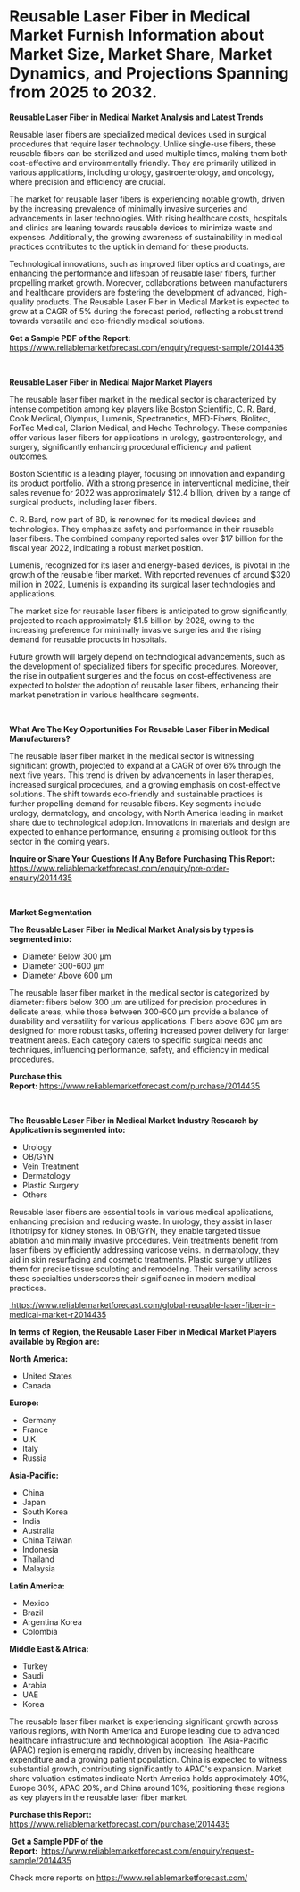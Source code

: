 <p><h1>Reusable Laser Fiber in Medical Market Furnish Information about Market Size, Market Share, Market Dynamics, and Projections Spanning from 2025 to 2032.</h1></p><p><strong>Reusable Laser Fiber in Medical Market Analysis and Latest Trends</strong></p>
<p><p>Reusable laser fibers are specialized medical devices used in surgical procedures that require laser technology. Unlike single-use fibers, these reusable fibers can be sterilized and used multiple times, making them both cost-effective and environmentally friendly. They are primarily utilized in various applications, including urology, gastroenterology, and oncology, where precision and efficiency are crucial.</p><p>The market for reusable laser fibers is experiencing notable growth, driven by the increasing prevalence of minimally invasive surgeries and advancements in laser technologies. With rising healthcare costs, hospitals and clinics are leaning towards reusable devices to minimize waste and expenses. Additionally, the growing awareness of sustainability in medical practices contributes to the uptick in demand for these products.</p><p>Technological innovations, such as improved fiber optics and coatings, are enhancing the performance and lifespan of reusable laser fibers, further propelling market growth. Moreover, collaborations between manufacturers and healthcare providers are fostering the development of advanced, high-quality products. The Reusable Laser Fiber in Medical Market is expected to grow at a CAGR of 5% during the forecast period, reflecting a robust trend towards versatile and eco-friendly medical solutions. </p></p>
<p><strong>Get a Sample PDF of the Report:&nbsp;</strong> <a href="https://www.reliablemarketforecast.com/enquiry/request-sample/2014435?utm_campaign=3308&utm_medium=2&utm_source=Github&utm_content=ia&utm_term=29032025&utm_id=reusable-laser-fiber-in-medical">https://www.reliablemarketforecast.com/enquiry/request-sample/2014435</a></p>
<p>&nbsp;</p>
<p><strong>Reusable Laser Fiber in Medical Major Market Players</strong></p>
<p><p>The reusable laser fiber market in the medical sector is characterized by intense competition among key players like Boston Scientific, C. R. Bard, Cook Medical, Olympus, Lumenis, Spectranetics, MED-Fibers, Biolitec, ForTec Medical, Clarion Medical, and Hecho Technology. These companies offer various laser fibers for applications in urology, gastroenterology, and surgery, significantly enhancing procedural efficiency and patient outcomes.</p><p>Boston Scientific is a leading player, focusing on innovation and expanding its product portfolio. With a strong presence in interventional medicine, their sales revenue for 2022 was approximately $12.4 billion, driven by a range of surgical products, including laser fibers.</p><p>C. R. Bard, now part of BD, is renowned for its medical devices and technologies. They emphasize safety and performance in their reusable laser fibers. The combined company reported sales over $17 billion for the fiscal year 2022, indicating a robust market position.</p><p>Lumenis, recognized for its laser and energy-based devices, is pivotal in the growth of the reusable fiber market. With reported revenues of around $320 million in 2022, Lumenis is expanding its surgical laser technologies and applications.</p><p>The market size for reusable laser fibers is anticipated to grow significantly, projected to reach approximately $1.5 billion by 2028, owing to the increasing preference for minimally invasive surgeries and the rising demand for reusable products in hospitals.</p><p>Future growth will largely depend on technological advancements, such as the development of specialized fibers for specific procedures. Moreover, the rise in outpatient surgeries and the focus on cost-effectiveness are expected to bolster the adoption of reusable laser fibers, enhancing their market penetration in various healthcare segments.</p></p>
<p>&nbsp;</p>
<p><strong>What Are The Key Opportunities For Reusable Laser Fiber in Medical Manufacturers?</strong></p>
<p><p>The reusable laser fiber market in the medical sector is witnessing significant growth, projected to expand at a CAGR of over 6% through the next five years. This trend is driven by advancements in laser therapies, increased surgical procedures, and a growing emphasis on cost-effective solutions. The shift towards eco-friendly and sustainable practices is further propelling demand for reusable fibers. Key segments include urology, dermatology, and oncology, with North America leading in market share due to technological adoption. Innovations in materials and design are expected to enhance performance, ensuring a promising outlook for this sector in the coming years.</p></p>
<p><strong>Inquire or Share Your Questions If Any Before Purchasing This Report:</strong> <a href="https://www.reliablemarketforecast.com/enquiry/pre-order-enquiry/2014435?utm_campaign=3308&utm_medium=2&utm_source=Github&utm_content=ia&utm_term=29032025&utm_id=reusable-laser-fiber-in-medical">https://www.reliablemarketforecast.com/enquiry/pre-order-enquiry/2014435</a></p>
<p>&nbsp;</p>
<p><strong>Market Segmentation</strong></p>
<p><strong>The Reusable Laser Fiber in Medical Market Analysis by types is segmented into:</strong></p>
<p><ul><li>Diameter Below 300 μm</li><li>Diameter 300-600 μm</li><li>Diameter Above 600 μm</li></ul></p>
<p><p>The reusable laser fiber market in the medical sector is categorized by diameter: fibers below 300 μm are utilized for precision procedures in delicate areas, while those between 300-600 μm provide a balance of durability and versatility for various applications. Fibers above 600 μm are designed for more robust tasks, offering increased power delivery for larger treatment areas. Each category caters to specific surgical needs and techniques, influencing performance, safety, and efficiency in medical procedures.</p></p>
<p><strong>Purchase this Report:&nbsp;</strong><a href="https://www.reliablemarketforecast.com/purchase/2014435?utm_campaign=3308&utm_medium=2&utm_source=Github&utm_content=ia&utm_term=29032025&utm_id=reusable-laser-fiber-in-medical">https://www.reliablemarketforecast.com/purchase/2014435</a></p>
<p>&nbsp;</p>
<p><strong>The Reusable Laser Fiber in Medical Market Industry Research by Application is segmented into:</strong></p>
<p><ul><li>Urology</li><li>OB/GYN</li><li>Vein Treatment</li><li>Dermatology</li><li>Plastic Surgery</li><li>Others</li></ul></p>
<p><p>Reusable laser fibers are essential tools in various medical applications, enhancing precision and reducing waste. In urology, they assist in laser lithotripsy for kidney stones. In OB/GYN, they enable targeted tissue ablation and minimally invasive procedures. Vein treatments benefit from laser fibers by efficiently addressing varicose veins. In dermatology, they aid in skin resurfacing and cosmetic treatments. Plastic surgery utilizes them for precise tissue sculpting and remodeling. Their versatility across these specialties underscores their significance in modern medical practices.</p></p>
<p><a href="https://www.reliablemarketforecast.com/global-reusable-laser-fiber-in-medical-market-r2014435?utm_campaign=3308&utm_medium=2&utm_source=Github&utm_content=ia&utm_term=29032025&utm_id=reusable-laser-fiber-in-medical">&nbsp;https://www.reliablemarketforecast.com/global-reusable-laser-fiber-in-medical-market-r2014435</a></p>
<p><strong>In terms of Region, the Reusable Laser Fiber in Medical Market Players available by Region are:</strong></p>
<p>
    <p> <strong> North America: </strong>
        <ul>
            <li>United States</li>
            <li>Canada</li>
        </ul>
        </p> 
    <p> <strong> Europe: </strong>
        <ul>
            <li>Germany</li>
            <li>France</li>
            <li>U.K.</li>
            <li>Italy</li>
            <li>Russia</li>
        </ul>
        </p> 
    <p> <strong> Asia-Pacific: </strong>
        <ul>
            <li>China</li>
            <li>Japan</li>
            <li>South Korea</li>
            <li>India</li>
            <li>Australia</li>
            <li>China Taiwan</li>
            <li>Indonesia</li>
            <li>Thailand</li>
            <li>Malaysia</li>
        </ul>
        </p> 
    <p> <strong> Latin America: </strong>
        <ul>
            <li>Mexico</li>
            <li>Brazil</li>
            <li>Argentina Korea</li>
            <li>Colombia</li>
        </ul>
        </p> 
    <p> <strong> Middle East & Africa: </strong>
        <ul>
            <li>Turkey</li>
            <li>Saudi</li>
            <li>Arabia</li>
            <li>UAE</li>
            <li>Korea</li>
        </ul>
    </p>
    </p>
<p><p>The reusable laser fiber market is experiencing significant growth across various regions, with North America and Europe leading due to advanced healthcare infrastructure and technological adoption. The Asia-Pacific (APAC) region is emerging rapidly, driven by increasing healthcare expenditure and a growing patient population. China is expected to witness substantial growth, contributing significantly to APAC's expansion. Market share valuation estimates indicate North America holds approximately 40%, Europe 30%, APAC 20%, and China around 10%, positioning these regions as key players in the reusable laser fiber market.</p></p>
<p><strong>Purchase this Report: </strong><a href="https://www.reliablemarketforecast.com/purchase/2014435?utm_campaign=3308&utm_medium=2&utm_source=Github&utm_content=ia&utm_term=29032025&utm_id=reusable-laser-fiber-in-medical">https://www.reliablemarketforecast.com/purchase/2014435</a></p>
<p>&nbsp;<strong>Get a Sample PDF of the Report:&nbsp;&nbsp;</strong><a href="https://www.reliablemarketforecast.com/enquiry/request-sample/2014435?utm_campaign=3308&utm_medium=2&utm_source=Github&utm_content=ia&utm_term=29032025&utm_id=reusable-laser-fiber-in-medical">https://www.reliablemarketforecast.com/enquiry/request-sample/2014435</a></p>
<p><strong></strong></p>
<p>Check more reports on <a href="https://www.reliablemarketforecast.com/?utm_campaign=3308&utm_medium=2&utm_source=Github&utm_content=ia&utm_term=29032025&utm_id=reusable-laser-fiber-in-medical">https://www.reliablemarketforecast.com/</a></p>